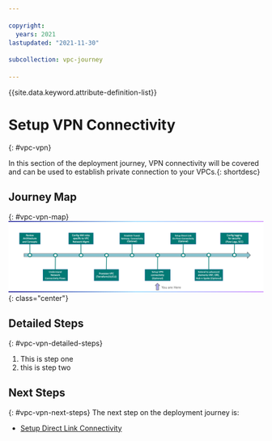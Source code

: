```yaml
---

copyright:
  years: 2021
lastupdated: "2021-11-30"

subcollection: vpc-journey

---
```


{{site.data.keyword.attribute-definition-list}}

# Setup VPN Connectivity
{: #vpc-vpn}

In this section of the deployment journey, VPN connectivity will be covered and can be used to establish private connection to your VPCs.{: shortdesc}



## Journey Map
{: #vpc-vpn-map}
![Architecture](images/vpn/journey-map.png){: class="center"}

## Detailed Steps
{: #vpc-vpn-detailed-steps}

1. This is step one
2. this is step two



## Next Steps

{: #vpc-vpn-next-steps}
The next step on the deployment journey is:

* [Setup Direct Link Connectivity](/docs/vpc-journey?topic=vpc-journey-vpc-directlink)
